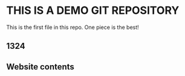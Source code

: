 
# THIS IS A DEMO GIT REPOSITORY
This is the first file in this repo.
One piece is the best!

## 1324
## Website contents

